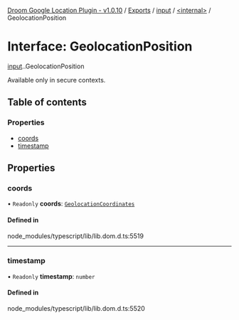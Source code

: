 [Droom Google Location Plugin - v1.0.10](../README.md) / [Exports](../modules.md) / [input](../modules/input.md) / [<internal\>](../modules/input._internal_.md) / GeolocationPosition

# Interface: GeolocationPosition

[input](../modules/input.md).[<internal>](../modules/input._internal_.md).GeolocationPosition

Available only in secure contexts.

## Table of contents

### Properties

- [coords](input._internal_.GeolocationPosition.md#coords)
- [timestamp](input._internal_.GeolocationPosition.md#timestamp)

## Properties

### coords

• `Readonly` **coords**: [`GeolocationCoordinates`](../modules/input._internal_.md#geolocationcoordinates)

#### Defined in

node_modules/typescript/lib/lib.dom.d.ts:5519

___

### timestamp

• `Readonly` **timestamp**: `number`

#### Defined in

node_modules/typescript/lib/lib.dom.d.ts:5520
